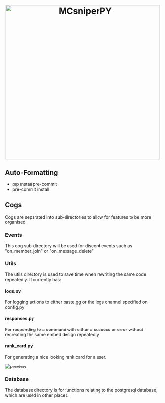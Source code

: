 <h1>
	<p align="center">
		<img
			width="500"
			alt="MCsniperPY"
			src="https://i.imgur.com/hl7h1ta.png?sanitize=true">
	</p>
</h1>

## Auto-Formatting
- pip install pre-commit
- pre-commit install

## Cogs
Cogs are separated into sub-directories to allow for features to be more organised

### Events
This cog sub-directory will be used for discord events such as "on_member_join" or "on_message_delete"

### Utils
The utils directory is used to save time when rewriting the same code repeatedly. It currently has:

#### logs.py
For logging actions to either paste.gg or the logs channel specified on config.py

#### responses.py
For responding to a command with either a success or error without recreating the same embed design repeatedly

#### rank_card.py
For generating a nice looking rank card for a user.

![preview](https://i.imgur.com/Sg72fau.png)


### Database

The database directory is for functions relating to the postgresql database, which are used in other places.
